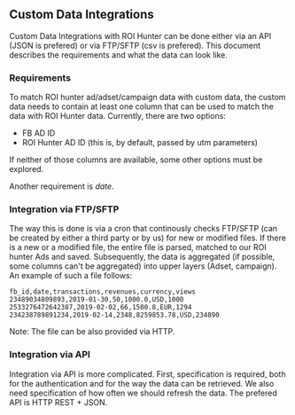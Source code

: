 ## Custom Data Integrations

Custom Data Integrations with ROI Hunter can be done either via an API (JSON is prefered) or via FTP/SFTP (csv is prefered). This document describes the requirements and what the data can look like.

### Requirements

To match ROI hunter ad/adset/campaign data with custom data, the custom data needs to contain at least one column that can be used to match the data with ROI Hunter data. Currently, there are two options:

- FB AD ID
- ROI Hunter AD ID (this is, by default, passed by utm parameters)

If neither of those columns are available, some other options must be explored.

Another requirement is *date*.

### Integration via FTP/SFTP

The way this is done is via a cron that continously checks FTP/SFTP (can be created by either a third party or by us) for new or modified files. If there is a new or a modified file, the entire file is parsed, matched to our ROI hunter Ads and saved. Subsequently, the data is aggregated (if possible, some columns can't be aggregated) into upper layers (Adset, campaign). An example of such a file follows:

```
fb_id,date,transactions,revenues,currency,views
23489034809893,2019-01-30,50,1000.0,USD,1000
2533276472642387,2019-02-02,66,1500.8,EUR,1294
234238789891234,2019-02-14,2348,8259853.78,USD,234890
```

Note: The file can be also provided via HTTP.

### Integration via API

Integration via API is more complicated. First, specification is required, both for the authentication and for the way the data can be retrieved. We also need specification of how often we should refresh the data. The prefered API is HTTP REST + JSON. 
